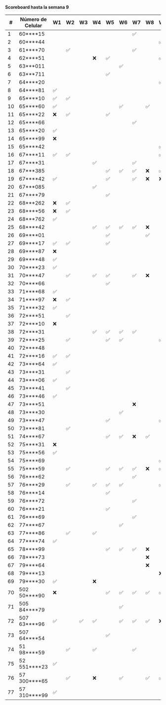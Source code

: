 **Scoreboard hasta la semana 9**

| #  | Número de Celular | W1 | W2 | W3 | W4 | W5 | W6 | W7 | W8 | W9 | W10 |
|----|-------------------|----|----|----|----|----|----|----|----|----|----|
| 1  | 60****15          |    |    |    |    |    |    | ✅ |    |    |    |
| 2  | 60****44          |    |    |    |    |    |    |    |    | ✅ |    |
| 3  | 61****70          |    | ✅ |    |    |    |    | ✅ |    |    |    |
| 4  | 62****51          |    |    |    | ❌ | ✅ |    |    |    | ✅ | ✅ |
| 5  | 63***011          |    |    |    |    |    | ✅ |    |    |    |    |
| 6  | 63***711          |    |    |    |    | ✅ |    |    |    |    |    |
| 7  | 64****20          |    |    |    |    |    |    |    |    | ✅ |    |
| 8  | 64****81          | ✅ |    |    |    |    |    |    |    |    |    |
| 9  | 65****10          | ✅ | ✅ |    |    |    |    |    |    |    |    |
| 10 | 65****60          | ✅ |    |    |    |    | ✅ |    | ✅ |    |    |
| 11 | 65****22          | ❌ | ✅ |    |    | ✅ |    |    |    |    |    |
| 12 | 65****66          |    |    |    |    |    |    | ✅ |    |    |    |
| 13 | 65****20          | ✅ |    |    |    |    |    |    |    |    |    |
| 14 | 65****99          | ❌ |    |    |    |    |    |    |    |    |    |
| 15 | 65****42          |    |    |    |    |    |    |    |    | ✅ |    |
| 16 | 67****11          | ✅ | ✅ |    |    |    |    |    |    | ✅ |    |
| 17 | 67****31          |    |    |    | ✅ |    |    | ✅ |    |    |    |
| 18 | 67***385          |    |    |    |    | ✅ | ✅ | ✅ | ❌ | ✅ |    |
| 19 | 67****42          | ✅ |    |    |    | ✅ |    | ✅ | ❌ | ❌ |    |
| 20 | 67***085          |    |    |    | ✅ |    |    |    |    |    |    |
| 21 | 67****79          |    |    |    |    | ✅ |    |    |    |    |    |
| 22 | 68***262          | ❌ | ✅ |    |    |    |    |    |    |    |    |
| 23 | 68****56          | ❌ | ✅ |    |    |    |    |    |    |    |    |
| 24 | 68***762          | ✅ |    |    |    |    |    |    |    |    |    |
| 25 | 68****42          |    |    |    | ✅ | ✅ | ✅ | ✅ | ❌ |    |    |
| 26 | 69****01          |    |    |    |    | ✅ |    |    | ✅ |    |    |
| 27 | 69****17          | ✅ | ✅ |    |    | ✅ |    |    |    |    |    |
| 28 | 69****87          | ❌ |    |    |    |    |    |    |    |    |    |
| 29 | 69****48          | ✅ |    |    |    |    |    |    |    |    |    |
| 30 | 70****23          | ✅ |    |    |    |    |    |    |    |    |    |
| 31 | 70****47          |    | ✅ |    | ✅ | ✅ |    | ✅ | ❌ |    |    |
| 32 | 70****66          |    |    |    |    | ✅ |    |    |    |    |    |
| 33 | 71****68          | ✅ |    |    |    |    |    |    |    |    |    |
| 34 | 71****97          | ❌ | ✅ |    |    |    |    |    |    |    |    |
| 35 | 71****32          | ✅ |    |    |    |    |    |    |    |    |    |
| 36 | 72****51          |    | ✅ |    |    |    |    |    |    |    |    |
| 37 | 72****10          | ❌ |    |    |    |    |    |    |    |    |    |
| 38 | 72****31          |    |    |    | ✅ | ✅ | ✅ | ✅ |    |    |    |
| 39 | 72****25          |    | ✅ |    |    | ✅ | ✅ |    |    | ✅ |    |
| 40 | 72****48          |    |    |    |    |    |    |    |   |    | ✅ |
| 41 | 72****16          | ✅ | ✅ |    |    |    |    |    |    |    |    |
| 42 | 73****64          | ✅ |    |    |    |    |    |    |    |    |    |
| 43 | 73****31          |    | ✅ |    |    |    |    |    |    |    |    |
| 44 | 73****06          | ✅ |    |    |    |    |    |    |    |    |    |
| 45 | 73****41          |    | ✅ |    |    |    |    |    |    |    |    |
| 46 | 73****46          | ✅ |    |    |    |    |    |    |    |    |    |
| 47 | 73****51          |    |    |    |    |    |    | ❌ |    |    |    |
| 48 | 73****30          |    |    |    |    |    | ✅ |    |    |    |    |
| 49 | 73****47          |    |    |    |    | ✅ |    |    |    | ✅ |    |
| 50 | 73****81          |    | ✅ |    |    |    |    |    |    |    |    |
| 51 | 74****67          |    |    |    |    | ✅ | ✅ | ❌ | ✅ |    |    |
| 52 | 75****31          | ❌ |    |    |    |    |    |    |    |    |    |
| 53 | 75****56          | ✅ |    |    |    |    |    |    |    |    |    |
| 54 | 75****69          |    |    |    |    |    |    |    |    | ✅ |    |
| 55 | 75****59          |    | ✅ |    |    | ✅ | ✅ | ✅ | ❌ | ✅ | ✅ |
| 56 | 76****62          |    |    |    |    |    |    | ✅ |    |    |    |
| 57 | 76****29          |    | ✅ |    | ✅ | ✅ | ✅ |    |    | ✅ |    |
| 58 | 76****14          |    |    |    |    | ✅ |    |    |    |    |    |
| 59 | 76****72          |    |    |    |    |    |    | ✅ |    |    |    |
| 60 | 76****21          |    |    |    |    | ✅ |    |    |    |    |    |
| 61 | 76****69          |    |    |    |    |    |    | ✅ |    |    |    |
| 62 | 77****67          |    |    |    |    |    | ✅ |    |    |    |    |
| 63 | 77****86          |    | ✅ |    | ✅ |    |    |    |    |    |    |
| 64 | 77****74          | ✅ |    |    |    |    |    |    |    |    |    |
| 65 | 78****99          |    |    |    |    | ✅ | ✅ | ✅ | ❌ |    |    |
| 66 | 78****73          |    |    |    |    |    |    |    | ❌ |    |    |
| 67 | 79****64          |    |    |    |    |    |    |    | ❌ |    |    |
| 68 | 79****13          |    |    |    |    |    |    |    |    | ❌ |    |
| 69 | 79****30          | ✅ |    |    | ❌ |    |    |    |    |    |    |
| 70 | 502 50****90      | ❌ |    |    |    | ✅ | ✅ | ✅ | ✅ | ✅ | ✅ |
| 71 | 505 84****79      |    |    |    |    |    | ✅ |    |    |    |    |
| 72 | 507 63****96      | ✅ |    | ✅ | ✅ |    | ✅ | ✅ | ✅ | ❌ |    |
| 73 | 507 64****54      |    |    |    |    | ✅ |    |    |    |    |    |
| 74 | 51 98****59       |    | ✅ |    | ✅ |    |    | ✅ |    |    |    |
| 75 | 52 551****23      | ✅ |    |    |    |    |    |    |    |    |    |
| 76 | 57 300****65      |    | ✅ |    | ❌ |    | ✅ |    | ✅ | ✅ |    |
| 77 | 57 310****99      | ✅ |    |    |    |    |    |    |    |    |    |
